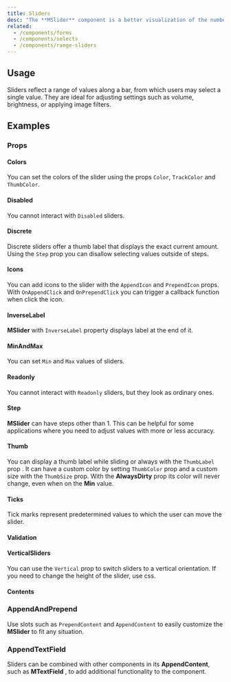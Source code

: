 ```yaml
---
title: Sliders
desc: "The **MSlider** component is a better visualization of the number input. It is used for gathering numerical user data."
related:
  - /components/forms
  - /components/selects
  - /components/range-sliders
---
```


## Usage

Sliders reflect a range of values along a bar, from which users may select a single value. They are ideal for adjusting settings such as volume, brightness, or applying image filters.

<sliders-usage></sliders-usage>

## Examples

### Props

#### Colors

You can set the colors of the slider using the props `Color`, `TrackColor` and `ThumbColor`.

<masa-example file="Examples.components.sliders.Colors"></masa-example>

#### Disabled

You cannot interact with `Disabled` sliders.

<masa-example file="Examples.components.sliders.Disabled"></masa-example>

#### Discrete

Discrete sliders offer a thumb label that displays the exact current amount. Using the `Step` prop you can disallow selecting values outside of steps.

<masa-example file="Examples.components.sliders.Discrete"></masa-example>

#### Icons

You can add icons to the slider with the `AppendIcon` and `PrependIcon` props. With `OnAppendClick` and `OnPrependClick` you can trigger a callback function when click the icon.

<masa-example file="Examples.components.sliders.Icons"></masa-example>

#### InverseLabel

**MSlider** with `InverseLabel` property displays label at the end of it.

<masa-example file="Examples.components.sliders.InverseLabel"></masa-example>

#### MinAndMax

You can set `Min` and `Max` values of sliders.

<masa-example file="Examples.components.sliders.MinAndMax"></masa-example>

#### Readonly

You cannot interact with `Readonly` sliders, but they look as ordinary ones.

<masa-example file="Examples.components.sliders.Readonly"></masa-example>

#### Step

**MSlider** can have steps other than 1. This can be helpful for some applications where you need to adjust values with more or less accuracy.

<masa-example file="Examples.components.sliders.Step"></masa-example>

#### Thumb

You can display a thumb label while sliding or always with the `ThumbLabel` prop . It can have a custom color by setting `ThumbColor` prop and a custom size with the `ThumbSize` prop. With the **AlwaysDirty** prop its color will never change, even when on the **Min** value.

<masa-example file="Examples.components.sliders.Thumb"></masa-example>

#### Ticks

Tick marks represent predetermined values to which the user can move the slider.

<masa-example file="Examples.components.sliders.Ticks"></masa-example>

#### Validation

<masa-example file="Examples.components.sliders.Validation"></masa-example>

<example file="" />

#### VerticalSliders

You can use the `Vertical` prop to switch sliders to a vertical orientation. If you need to change the height of the slider, use css.

<masa-example file="Examples.components.sliders.VerticalSliders"></masa-example>

#### Contents

### AppendAndPrepend

Use slots such as `PrependContent` and `AppendContent` to easily customize the **MSlider** to fit any situation.

<masa-example file="Examples.components.sliders.AppendAndPrepend"></masa-example>

### AppendTextField

Sliders can be combined with other components in its **AppendContent**, such as **MTextField** , to add additional functionality to the component.

<masa-example file="Examples.components.sliders.AppendTextField"></masa-example>